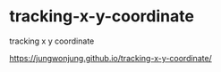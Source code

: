 # tracking-x-y-coordinate
tracking x y coordinate


https://jungwonjung.github.io/tracking-x-y-coordinate/
